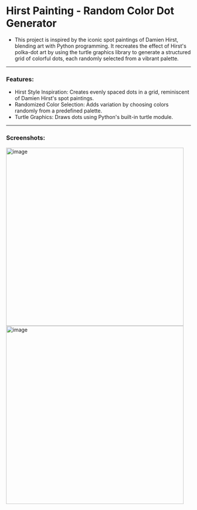 # Hirst Painting - Random Color Dot Generator

- This project is inspired by the iconic spot paintings of Damien Hirst, blending art with Python programming. It recreates the effect of Hirst's polka-dot art by using the turtle graphics library to generate a structured grid of colorful dots, each randomly selected from a vibrant palette.

---

### Features:

- Hirst Style Inspiration: Creates evenly spaced dots in a grid, reminiscent of Damien Hirst's spot paintings.
- Randomized Color Selection: Adds variation by choosing colors randomly from a predefined palette.
- Turtle Graphics: Draws dots using Python's built-in turtle module.

---

### Screenshots:

<img width="484" alt="image" src="https://github.com/user-attachments/assets/baf62b04-8b9b-4b1f-b2b4-e9acb66c12f6"> <img width="484" alt="image" src="https://github.com/user-attachments/assets/d9ff0683-c856-4308-95c5-4453ea7519d5">


